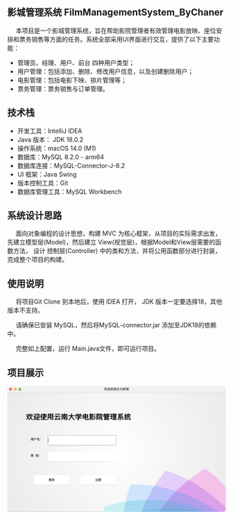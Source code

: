 ## 影城管理系统 FilmManagementSystem_ByChaner
&#160;&#160;&#160;&#160; 本项目是一个影城管理系统，旨在帮助影院管理者有效管理电影放映、座位安排和票务销售等方面的任务。系统全部采用UI界面进行交互，提供了以下主要功能：
- 管理员、经理、用户、前台 四种用户类型；
- 用户管理：包括添加、删除、修改用户信息，以及创建删除用户；
- 电影管理：包括电影下映、排片管理等；
- 票务管理：票务销售与订单管理。

## 技术栈
- 开发工具：IntelliJ IDEA
- Java 版本： JDK 18.0.2
- 操作系统：macOS 14.0 (M1)
- 数据库：MySQL 8.2.0 - arm64
- 数据库连接：MySQL-Connector-J-8.2
- UI 框架：Java Swing
- 版本控制工具：Git
- 数据库管理工具：MySQL Workbench

## 系统设计思路
&#160;&#160;&#160;&#160; 面向对象编程的设计思想，构建 MVC 为核心框架，从项目的实际需求出发，
先建立模型层(Model)，然后建立 View(视觉层)，根据Model和View层需要的函数方法，
设计 控制层(Controller) 中的类和方法，并将公用函数部分进行封装，完成整个项目的构建。

## 使用说明
&#160;&#160;&#160;&#160; 将项目Git Clone 到本地后，使用 IDEA 打开，
JDK 版本一定要选择18，其他版本不支持。

&#160;&#160;&#160;&#160; 请确保已安装 MySQL，然后将MySQL-connector.jar
添加至JDK18的依赖中。

&#160;&#160;&#160;&#160; 完整如上配置，运行 Main.java文件，即可运行项目。

## 项目展示
![](https://github.com/ICHANER/FilmManagementSystem_Chaner/blob/main/CinemaManagement_NEW_PROJECT/src/View/homepage.png?raw=true)